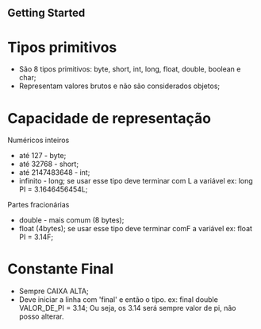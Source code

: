 ## Getting Started

# Tipos primitivos
- São 8 tipos primitivos: byte, short, int, long, float, double, boolean e char;
- Representam valores brutos e não são considerados objetos;

# Capacidade de representação
Numéricos inteiros
- até 127 - byte;
- até 32768 - short;
- até 2147483648 - int;
- infinito - long; se usar esse tipo deve terminar com L a variável
ex: long PI = 3.1646456454L;

Partes fracionárias
- double - mais comum (8 bytes);
- float (4bytes); se usar esse tipo deve terminar comF a variável
ex: float PI = 3.14F;

# Constante Final
- Sempre CAIXA ALTA;
- Deve iniciar a linha com 'final' e então o tipo.
ex: final double VALOR_DE_PI = 3.14;
Ou seja, os 3.14 será sempre valor de pi, não posso alterar.




